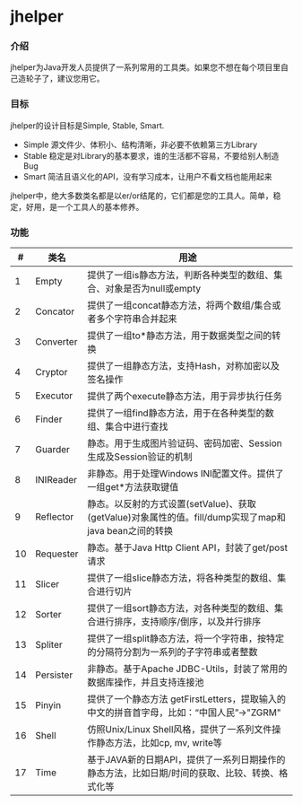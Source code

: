 # jhelper

### 介绍
jhelper为Java开发人员提供了一系列常用的工具类。如果您不想在每个项目里自己造轮子了，建议您用它。

### 目标
jhelper的设计目标是Simple, Stable, Smart.
- Simple 源文件少、体积小、结构清晰，非必要不依赖第三方Library
- Stable 稳定是对Library的基本要求，谁的生活都不容易，不要给别人制造Bug
- Smart  简洁且语义化的API，没有学习成本，让用户不看文档也能用起来

jhelper中，绝大多数类名都是以er/or结尾的，它们都是您的工具人。简单，稳定，好用，是一个工具人的基本修养。

### 功能
| # | 类名      | 用途                                                                                          |
|---|-----------|---------                                                                                         |
| 1 | Empty     | 提供了一组is静态方法，判断各种类型的数组、集合、对象是否为null或empty                                          |
| 2 | Concator  | 提供了一组concat静态方法，将两个数组/集合或者多个字符串合并起来                                           |
| 3 | Converter | 提供了一组to*静态方法，用于数据类型之间的转换                                                            |
| 4 | Cryptor   | 提供了一组静态方法，支持Hash，对称加密以及签名操作                                                                      |
| 5 | Executor  | 提供了两个execute静态方法，用于异步执行任务                                                              |
| 6 | Finder    | 提供了一组find静态方法，用于在各种类型的数组、集合中进行查找                                               |
| 7 | Guarder   | 静态。用于生成图片验证码、密码加密、Session生成及Session验证的机制                                            |
| 8 | INIReader | 非静态。用于处理Windows INI配置文件。提供了一组get*方法获取键值                                      |
| 9 | Reflector | 静态。以反射的方式设置(setValue)、获取(getValue)对象属性的值。fill/dump实现了map和java bean之间的转换        |
| 10| Requester | 静态。基于Java Http Client API，封装了get/post请求                                                 |
| 11| Slicer    | 提供了一组slice静态方法，将各种类型的数组、集合进行切片                                                   |
| 12| Sorter    | 提供了一组sort静态方法，对各种类型的数组、集合进行排序，支持顺序/倒序，以及并行排序                         |
| 13| Spliter   | 提供了一组split静态方法，将一个字符串，按特定的分隔符分割为一系列的子字符串或者整数                         |
| 14| Persister | 非静态。基于Apache JDBC-Utils，封装了常用的数据库操作，并且支持连接池                                        |
| 15| Pinyin    | 提供了一个静态方法 getFirstLetters，提取输入的中文的拼音首字母，比如：“中国人民”->"ZGRM"                  |
| 16| Shell     | 仿照Unix/Linux Shell风格，提供了一系列文件操作静态方法，比如cp, mv, write等                              |
| 17| Time      | 基于JAVA新的日期API，提供了一系列日期操作的静态方法，比如日期/时间的获取、比较、转换、格式化等               |


